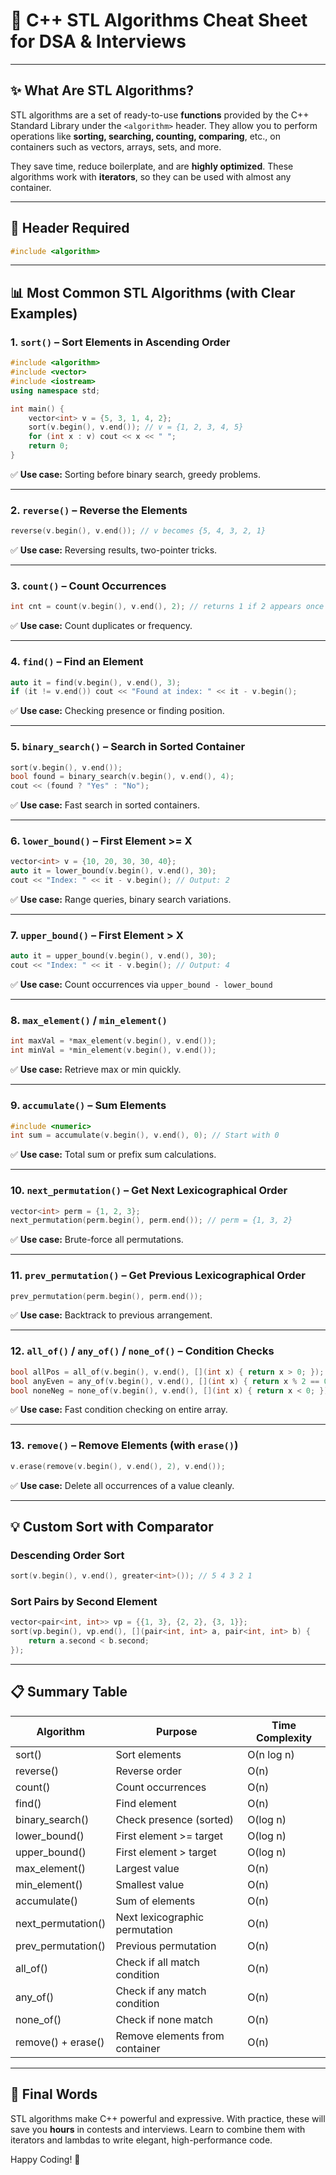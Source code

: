 # 🔧 C++ STL Algorithms Cheat Sheet for DSA & Interviews

---

## ✨ What Are STL Algorithms?

STL algorithms are a set of ready-to-use **functions** provided by the C++ Standard Library under the `<algorithm>` header. They allow you to perform operations like **sorting, searching, counting, comparing**, etc., on containers such as vectors, arrays, sets, and more.

They save time, reduce boilerplate, and are **highly optimized**. These algorithms work with **iterators**, so they can be used with almost any container.

---

## 🔸 Header Required

```cpp
#include <algorithm>
```

---

## 📊 Most Common STL Algorithms (with Clear Examples)

### 1. `sort()` – Sort Elements in Ascending Order

```cpp
#include <algorithm>
#include <vector>
#include <iostream>
using namespace std;

int main() {
    vector<int> v = {5, 3, 1, 4, 2};
    sort(v.begin(), v.end()); // v = {1, 2, 3, 4, 5}
    for (int x : v) cout << x << " ";
    return 0;
}
```

✅ **Use case:** Sorting before binary search, greedy problems.

---

### 2. `reverse()` – Reverse the Elements

```cpp
reverse(v.begin(), v.end()); // v becomes {5, 4, 3, 2, 1}
```

✅ **Use case:** Reversing results, two-pointer tricks.

---

### 3. `count()` – Count Occurrences

```cpp
int cnt = count(v.begin(), v.end(), 2); // returns 1 if 2 appears once
```

✅ **Use case:** Count duplicates or frequency.

---

### 4. `find()` – Find an Element

```cpp
auto it = find(v.begin(), v.end(), 3);
if (it != v.end()) cout << "Found at index: " << it - v.begin();
```

✅ **Use case:** Checking presence or finding position.

---

### 5. `binary_search()` – Search in Sorted Container

```cpp
sort(v.begin(), v.end());
bool found = binary_search(v.begin(), v.end(), 4);
cout << (found ? "Yes" : "No");
```

✅ **Use case:** Fast search in sorted containers.

---

### 6. `lower_bound()` – First Element >= X

```cpp
vector<int> v = {10, 20, 30, 30, 40};
auto it = lower_bound(v.begin(), v.end(), 30);
cout << "Index: " << it - v.begin(); // Output: 2
```

✅ **Use case:** Range queries, binary search variations.

---

### 7. `upper_bound()` – First Element > X

```cpp
auto it = upper_bound(v.begin(), v.end(), 30);
cout << "Index: " << it - v.begin(); // Output: 4
```

✅ **Use case:** Count occurrences via `upper_bound - lower_bound`

---

### 8. `max_element()` / `min_element()`

```cpp
int maxVal = *max_element(v.begin(), v.end());
int minVal = *min_element(v.begin(), v.end());
```

✅ **Use case:** Retrieve max or min quickly.

---

### 9. `accumulate()` – Sum Elements

```cpp
#include <numeric>
int sum = accumulate(v.begin(), v.end(), 0); // Start with 0
```

✅ **Use case:** Total sum or prefix sum calculations.

---

### 10. `next_permutation()` – Get Next Lexicographical Order

```cpp
vector<int> perm = {1, 2, 3};
next_permutation(perm.begin(), perm.end()); // perm = {1, 3, 2}
```

✅ **Use case:** Brute-force all permutations.

---

### 11. `prev_permutation()` – Get Previous Lexicographical Order

```cpp
prev_permutation(perm.begin(), perm.end());
```

✅ **Use case:** Backtrack to previous arrangement.

---

### 12. `all_of()` / `any_of()` / `none_of()` – Condition Checks

```cpp
bool allPos = all_of(v.begin(), v.end(), [](int x) { return x > 0; });
bool anyEven = any_of(v.begin(), v.end(), [](int x) { return x % 2 == 0; });
bool noneNeg = none_of(v.begin(), v.end(), [](int x) { return x < 0; });
```

✅ **Use case:** Fast condition checking on entire array.

---

### 13. `remove()` – Remove Elements (with `erase()`)

```cpp
v.erase(remove(v.begin(), v.end(), 2), v.end());
```

✅ **Use case:** Delete all occurrences of a value cleanly.

---

## 💡 Custom Sort with Comparator

### Descending Order Sort

```cpp
sort(v.begin(), v.end(), greater<int>()); // 5 4 3 2 1
```

### Sort Pairs by Second Element

```cpp
vector<pair<int, int>> vp = {{1, 3}, {2, 2}, {3, 1}};
sort(vp.begin(), vp.end(), [](pair<int, int> a, pair<int, int> b) {
    return a.second < b.second;
});
```

---

## 📋 Summary Table

| Algorithm          | Purpose                        | Time Complexity |
| ------------------ | ------------------------------ | --------------- |
| sort()             | Sort elements                  | O(n log n)      |
| reverse()          | Reverse order                  | O(n)            |
| count()            | Count occurrences              | O(n)            |
| find()             | Find element                   | O(n)            |
| binary_search()    | Check presence (sorted)        | O(log n)        |
| lower_bound()      | First element >= target        | O(log n)        |
| upper_bound()      | First element > target         | O(log n)        |
| max_element()      | Largest value                  | O(n)            |
| min_element()      | Smallest value                 | O(n)            |
| accumulate()       | Sum of elements                | O(n)            |
| next_permutation() | Next lexicographic permutation | O(n)            |
| prev_permutation() | Previous permutation           | O(n)            |
| all_of()           | Check if all match condition   | O(n)            |
| any_of()           | Check if any match condition   | O(n)            |
| none_of()          | Check if none match            | O(n)            |
| remove() + erase() | Remove elements from container | O(n)            |

---

## 🚀 Final Words

STL algorithms make C++ powerful and expressive. With practice, these will save you **hours** in contests and interviews. Learn to combine them with iterators and lambdas to write elegant, high-performance code.

Happy Coding! 🚀

